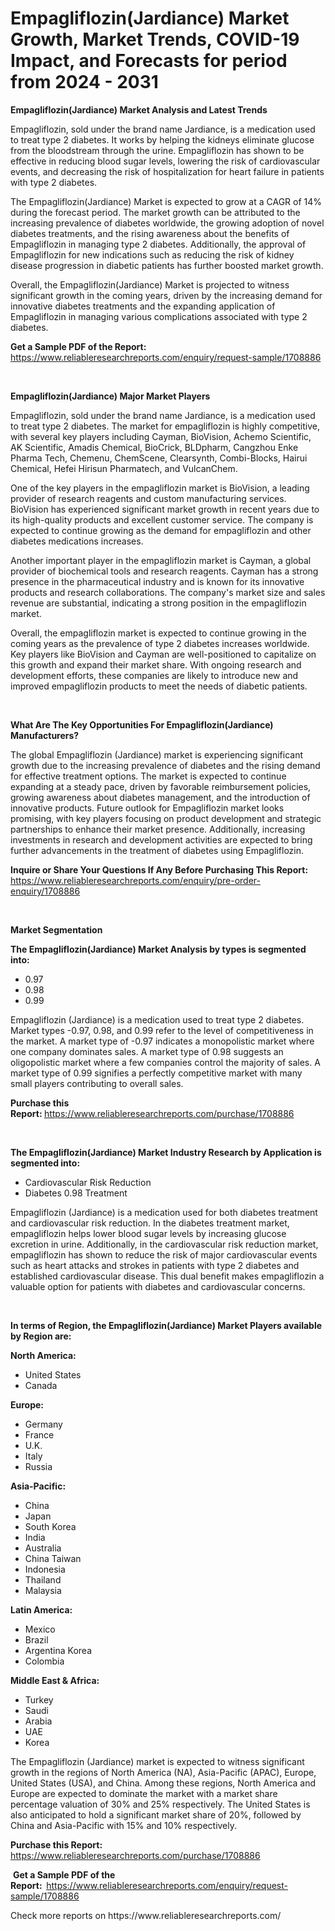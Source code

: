 <p><h1>Empagliflozin(Jardiance) Market Growth, Market Trends, COVID-19 Impact, and Forecasts for period from 2024 - 2031</h1></p><p><strong>Empagliflozin(Jardiance) Market Analysis and Latest Trends</strong></p>
<p><p>Empagliflozin, sold under the brand name Jardiance, is a medication used to treat type 2 diabetes. It works by helping the kidneys eliminate glucose from the bloodstream through the urine. Empagliflozin has shown to be effective in reducing blood sugar levels, lowering the risk of cardiovascular events, and decreasing the risk of hospitalization for heart failure in patients with type 2 diabetes.</p><p>The Empagliflozin(Jardiance) Market is expected to grow at a CAGR of 14% during the forecast period. The market growth can be attributed to the increasing prevalence of diabetes worldwide, the growing adoption of novel diabetes treatments, and the rising awareness about the benefits of Empagliflozin in managing type 2 diabetes. Additionally, the approval of Empagliflozin for new indications such as reducing the risk of kidney disease progression in diabetic patients has further boosted market growth.</p><p>Overall, the Empagliflozin(Jardiance) Market is projected to witness significant growth in the coming years, driven by the increasing demand for innovative diabetes treatments and the expanding application of Empagliflozin in managing various complications associated with type 2 diabetes.</p></p>
<p><strong>Get a Sample PDF of the Report:&nbsp;</strong> <a href="https://www.reliableresearchreports.com/enquiry/request-sample/1708886">https://www.reliableresearchreports.com/enquiry/request-sample/1708886</a></p>
<p>&nbsp;</p>
<p><strong>Empagliflozin(Jardiance) Major Market Players</strong></p>
<p><p>Empagliflozin, sold under the brand name Jardiance, is a medication used to treat type 2 diabetes. The market for empagliflozin is highly competitive, with several key players including Cayman, BioVision, Achemo Scientific, AK Scientific, Amadis Chemical, BioCrick, BLDpharm, Cangzhou Enke Pharma Tech, Chemenu, ChemScene, Clearsynth, Combi-Blocks, Hairui Chemical, Hefei Hirisun Pharmatech, and VulcanChem.</p><p>One of the key players in the empagliflozin market is BioVision, a leading provider of research reagents and custom manufacturing services. BioVision has experienced significant market growth in recent years due to its high-quality products and excellent customer service. The company is expected to continue growing as the demand for empagliflozin and other diabetes medications increases.</p><p>Another important player in the empagliflozin market is Cayman, a global provider of biochemical tools and research reagents. Cayman has a strong presence in the pharmaceutical industry and is known for its innovative products and research collaborations. The company's market size and sales revenue are substantial, indicating a strong position in the empagliflozin market.</p><p>Overall, the empagliflozin market is expected to continue growing in the coming years as the prevalence of type 2 diabetes increases worldwide. Key players like BioVision and Cayman are well-positioned to capitalize on this growth and expand their market share. With ongoing research and development efforts, these companies are likely to introduce new and improved empagliflozin products to meet the needs of diabetic patients.</p></p>
<p>&nbsp;</p>
<p><strong>What Are The Key Opportunities For Empagliflozin(Jardiance) Manufacturers?</strong></p>
<p><p>The global Empagliflozin (Jardiance) market is experiencing significant growth due to the increasing prevalence of diabetes and the rising demand for effective treatment options. The market is expected to continue expanding at a steady pace, driven by favorable reimbursement policies, growing awareness about diabetes management, and the introduction of innovative products. Future outlook for Empagliflozin market looks promising, with key players focusing on product development and strategic partnerships to enhance their market presence. Additionally, increasing investments in research and development activities are expected to bring further advancements in the treatment of diabetes using Empagliflozin.</p></p>
<p><strong>Inquire or Share Your Questions If Any Before Purchasing This Report:</strong> <a href="https://www.reliableresearchreports.com/enquiry/pre-order-enquiry/1708886">https://www.reliableresearchreports.com/enquiry/pre-order-enquiry/1708886</a></p>
<p>&nbsp;</p>
<p><strong>Market Segmentation</strong></p>
<p><strong>The Empagliflozin(Jardiance) Market Analysis by types is segmented into:</strong></p>
<p><ul><li>0.97</li><li>0.98</li><li>0.99</li></ul></p>
<p><p>Empagliflozin (Jardiance) is a medication used to treat type 2 diabetes. Market types -0.97, 0.98, and 0.99 refer to the level of competitiveness in the market. A market type of -0.97 indicates a monopolistic market where one company dominates sales. A market type of 0.98 suggests an oligopolistic market where a few companies control the majority of sales. A market type of 0.99 signifies a perfectly competitive market with many small players contributing to overall sales.</p></p>
<p><strong>Purchase this Report:&nbsp;</strong><a href="https://www.reliableresearchreports.com/purchase/1708886">https://www.reliableresearchreports.com/purchase/1708886</a></p>
<p>&nbsp;</p>
<p><strong>The Empagliflozin(Jardiance) Market Industry Research by Application is segmented into:</strong></p>
<p><ul><li>Cardiovascular Risk Reduction</li><li>Diabetes 0.98 Treatment</li></ul></p>
<p><p>Empagliflozin (Jardiance) is a medication used for both diabetes treatment and cardiovascular risk reduction. In the diabetes treatment market, empagliflozin helps lower blood sugar levels by increasing glucose excretion in urine. Additionally, in the cardiovascular risk reduction market, empagliflozin has shown to reduce the risk of major cardiovascular events such as heart attacks and strokes in patients with type 2 diabetes and established cardiovascular disease. This dual benefit makes empagliflozin a valuable option for patients with diabetes and cardiovascular concerns.</p></p>
<p>&nbsp;</p>
<p><strong>In terms of Region, the Empagliflozin(Jardiance) Market Players available by Region are:</strong></p>
<p>
    <p> <strong> North America: </strong>
        <ul>
            <li>United States</li>
            <li>Canada</li>
        </ul>
        </p> 
    <p> <strong> Europe: </strong>
        <ul>
            <li>Germany</li>
            <li>France</li>
            <li>U.K.</li>
            <li>Italy</li>
            <li>Russia</li>
        </ul>
        </p> 
    <p> <strong> Asia-Pacific: </strong>
        <ul>
            <li>China</li>
            <li>Japan</li>
            <li>South Korea</li>
            <li>India</li>
            <li>Australia</li>
            <li>China Taiwan</li>
            <li>Indonesia</li>
            <li>Thailand</li>
            <li>Malaysia</li>
        </ul>
        </p> 
    <p> <strong> Latin America: </strong>
        <ul>
            <li>Mexico</li>
            <li>Brazil</li>
            <li>Argentina Korea</li>
            <li>Colombia</li>
        </ul>
        </p> 
    <p> <strong> Middle East & Africa: </strong>
        <ul>
            <li>Turkey</li>
            <li>Saudi</li>
            <li>Arabia</li>
            <li>UAE</li>
            <li>Korea</li>
        </ul>
    </p>
    </p>
<p><p>The Empagliflozin (Jardiance) market is expected to witness significant growth in the regions of North America (NA), Asia-Pacific (APAC), Europe, United States (USA), and China. Among these regions, North America and Europe are expected to dominate the market with a market share percentage valuation of 30% and 25% respectively. The United States is also anticipated to hold a significant market share of 20%, followed by China and Asia-Pacific with 15% and 10% respectively.</p></p>
<p><strong>Purchase this Report: </strong><a href="https://www.reliableresearchreports.com/purchase/1708886">https://www.reliableresearchreports.com/purchase/1708886</a></p>
<p>&nbsp;<strong>Get a Sample PDF of the Report:&nbsp;&nbsp;</strong><a href="https://www.reliableresearchreports.com/enquiry/request-sample/1708886">https://www.reliableresearchreports.com/enquiry/request-sample/1708886</a></p>
<p><strong></strong></p>
<p>Check more reports on https://www.reliableresearchreports.com/</p>